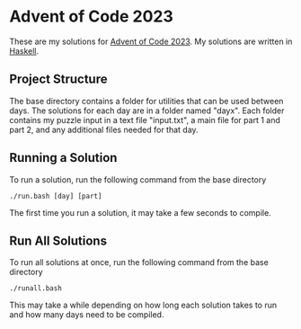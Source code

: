 # Advent of Code 2023

These are my solutions for [Advent of Code 2023](https://adventofcode.com/2023).
My solutions are written in [Haskell](https://www.haskell.org/).

## Project Structure

The base directory contains a folder for utilities that can be used between days.
The solutions for each day are in a folder named "dayx".
Each folder contains my puzzle input in a text file "input.txt", a main file for part 1 and part 2,
and any additional files needed for that day.

## Running a Solution

To run a solution, run the following command from the base directory
```
./run.bash [day] [part]
```
The first time you run a solution, it may take a few seconds to compile.

## Run All Solutions

To run all solutions at once, run the following command from the base directory
```
./runall.bash
```
This may take a while depending on how long each solution takes to run and how many days need to be compiled.